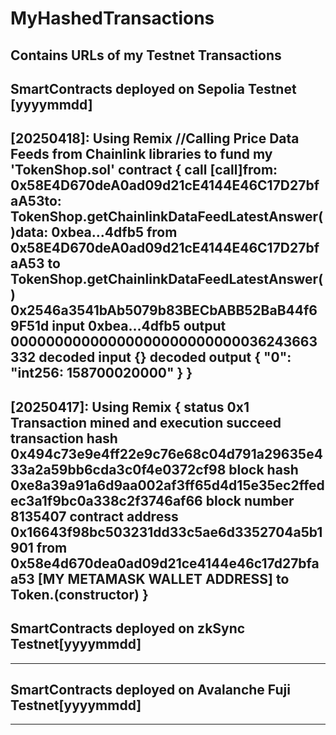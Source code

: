 # MyHashedTransactions
Contains URLs of my Testnet Transactions
--------------------------------------------------------
SmartContracts deployed on Sepolia Testnet [yyyymmdd]
--------------------------------------------------------
[20250418]: Using Remix //Calling Price Data Feeds from Chainlink libraries to fund my 'TokenShop.sol' contract
{
call
[call]from: 0x58E4D670deA0ad09d21cE4144E46C17D27bfaA53to: TokenShop.getChainlinkDataFeedLatestAnswer()data: 0xbea...4dfb5
from	0x58E4D670deA0ad09d21cE4144E46C17D27bfaA53
to	TokenShop.getChainlinkDataFeedLatestAnswer() 0x2546a3541bAb5079b83BECbABB52BaB44f69F51d
input	0xbea...4dfb5
output	00000000000000000000000000036243663332
decoded input	{}
decoded output	{
	"0": "int256: 158700020000"
}
}
--------------------------------------------------------
[20250417]: Using Remix {
            status	0x1 Transaction mined and execution succeed
            transaction hash	0x494c73e9e4ff22e9c76e68c04d791a29635e433a2a59bb6cda3c0f4e0372cf98
            block hash	0xe8a39a91a6d9aa002af3ff65d4d15e35ec2ffedec3a1f9bc0a338c2f3746af66
            block number	8135407
            contract address	0x16643f98bc503231dd33c5ae6d3352704a5b1901
            from	0x58e4d670dea0ad09d21ce4144e46c17d27bfaa53 [MY METAMASK WALLET ADDRESS]
            to	Token.(constructor)
            }
--------------------------------------------------------
SmartContracts deployed on zkSync Testnet[yyyymmdd]
--------------------------------------------------------

--------------------------------------------------------
SmartContracts deployed on Avalanche Fuji Testnet[yyyymmdd]
--------------------------------------------------------


--------------------------------------------------------
